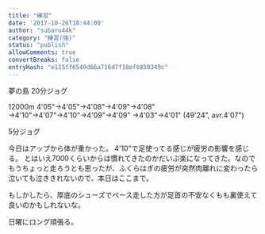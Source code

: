 ```yaml
---
title: "練習"
date: '2017-10-26T18:44:00'
author: "subaru44k"
category: "練習(強)"
status: "publish"
allowComments: true
convertBreaks: false
entryHash: "e115ff6549d66a716d7f18ef6850349c"
---
```

夢の島
20分ジョグ

12000m
4'05"→4'05"→4'08"→4'09"→4'08"
→4'10"→4'07"→4'10"→4'09"→4'09"
→4'03"→4'01"
(49'24", avr.4'07")

5分ジョグ

今日はアップから体が重かった。
4'10"で足使ってる感じが疲労の影響を感じる。
とはいえ7000くらいからは慣れてきたのかだいぶ楽になってきた。なのでもうちょっと走ろうとも思ったが、ふくらはぎの疲労が突然肉離れに変わったら泣いても泣ききれないので、本日はここまで。

もしかしたら、厚底のシューズでペース走した方が足首の不安なくもも裏使えて良いのかもしれないな。

日曜にロング頑張る。
